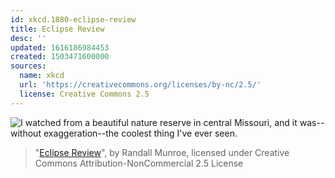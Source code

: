 ```yaml
---
id: xkcd.1880-eclipse-review
title: Eclipse Review
desc: ''
updated: 1616186984453
created: 1503471600000
sources:
  name: xkcd
  url: 'https://creativecommons.org/licenses/by-nc/2.5/'
  license: Creative Commons 2.5
---
```

![I watched from a beautiful nature reserve in central Missouri, and it was--without exaggeration--the coolest thing I've ever seen.](https://imgs.xkcd.com/comics/eclipse_review.png)
> "[Eclipse Review](https://xkcd.com/1880/)", by Randall Munroe, licensed under Creative Commons Attribution-NonCommercial 2.5 License
